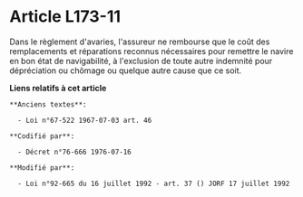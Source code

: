 # Article L173-11

Dans le règlement d'avaries, l'assureur ne rembourse que le coût des remplacements et réparations reconnus nécessaires pour
remettre le navire en bon état de navigabilité, à l'exclusion de toute autre indemnité pour dépréciation ou chômage ou
quelque autre cause que ce soit.

**Liens relatifs à cet article**

	**Anciens textes**:

	  - Loi n°67-522 1967-07-03 art. 46

	**Codifié par**:

	  - Décret n°76-666 1976-07-16

	**Modifié par**:

	  - Loi n°92-665 du 16 juillet 1992 - art. 37 () JORF 17 juillet 1992
